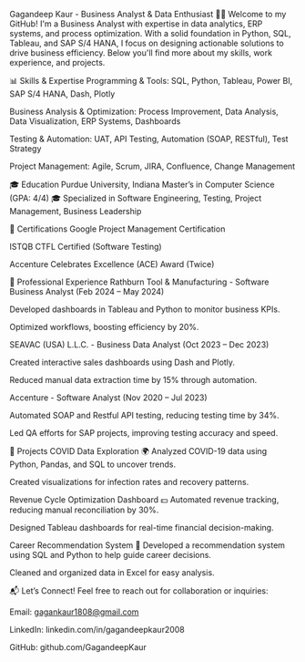 Gagandeep Kaur - Business Analyst & Data Enthusiast 👩‍💻
Welcome to my GitHub! I'm a Business Analyst with expertise in data analytics, ERP systems, and process optimization. With a solid foundation in Python, SQL, Tableau, and SAP S/4 HANA, I focus on designing actionable solutions to drive business efficiency. Below you'll find more about my skills, work experience, and projects.

📊 Skills & Expertise
Programming & Tools:
SQL, Python, Tableau, Power BI, SAP S/4 HANA, Dash, Plotly

Business Analysis & Optimization:
Process Improvement, Data Analysis, Data Visualization, ERP Systems, Dashboards

Testing & Automation:
UAT, API Testing, Automation (SOAP, RESTful), Test Strategy

Project Management:
Agile, Scrum, JIRA, Confluence, Change Management

🎓 Education
Purdue University, Indiana
Master’s in Computer Science (GPA: 4/4) 🎓
Specialized in Software Engineering, Testing, Project Management, Business Leadership

🏅 Certifications
Google Project Management Certification

ISTQB CTFL Certified (Software Testing)

Accenture Celebrates Excellence (ACE) Award (Twice)

💼 Professional Experience
Rathburn Tool & Manufacturing - Software Business Analyst (Feb 2024 – May 2024)

Developed dashboards in Tableau and Python to monitor business KPIs.

Optimized workflows, boosting efficiency by 20%.

SEAVAC (USA) L.L.C. - Business Data Analyst (Oct 2023 – Dec 2023)

Created interactive sales dashboards using Dash and Plotly.

Reduced manual data extraction time by 15% through automation.

Accenture - Software Analyst (Nov 2020 – Jul 2023)

Automated SOAP and Restful API testing, reducing testing time by 34%.

Led QA efforts for SAP projects, improving testing accuracy and speed.

🚀 Projects
COVID Data Exploration 🌍
Analyzed COVID-19 data using Python, Pandas, and SQL to uncover trends.

Created visualizations for infection rates and recovery patterns.

Revenue Cycle Optimization Dashboard 💵
Automated revenue tracking, reducing manual reconciliation by 30%.

Designed Tableau dashboards for real-time financial decision-making.

Career Recommendation System 💼
Developed a recommendation system using SQL and Python to help guide career decisions.

Cleaned and organized data in Excel for easy analysis.

📬 Let’s Connect!
Feel free to reach out for collaboration or inquiries:

Email: gagankaur1808@gmail.com

LinkedIn: linkedin.com/in/gagandeepkaur2008

GitHub: github.com/GagandeepKaur

